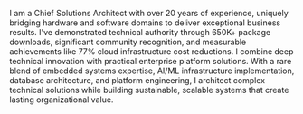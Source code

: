 I am a Chief Solutions Architect with over 20 years of experience, uniquely bridging hardware and software domains to deliver exceptional business results. I've demonstrated technical authority through 650K+ package downloads, significant community recognition, and measurable achievements like 77% cloud infrastructure cost reductions. I combine deep technical innovation with practical enterprise platform solutions. With a rare blend of embedded systems expertise, AI/ML infrastructure implementation, database architecture, and platform engineering, I architect complex technical solutions while building sustainable, scalable systems that create lasting organizational value.